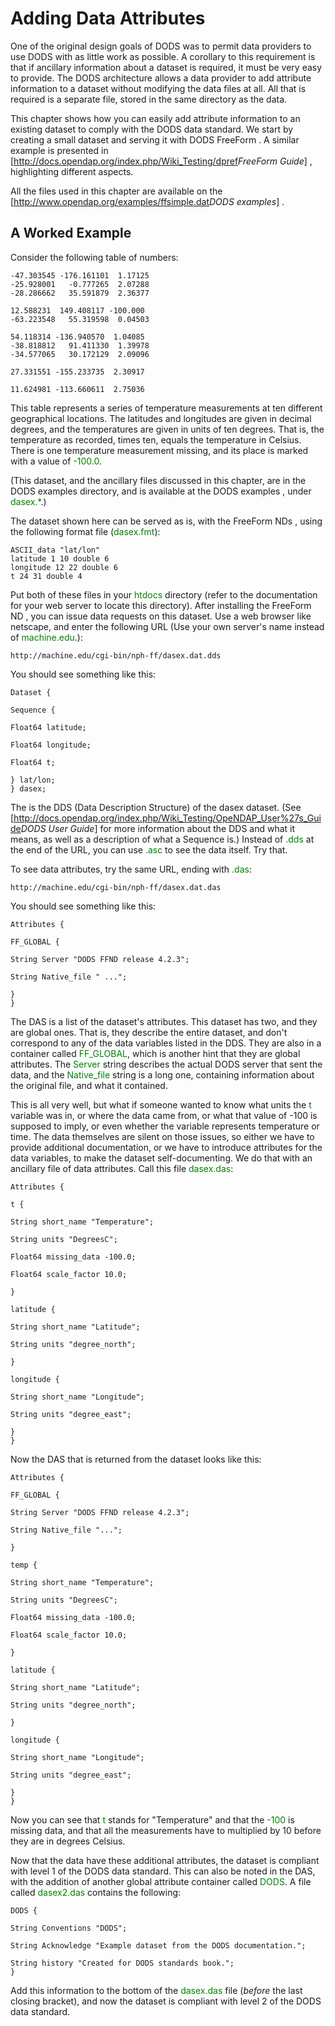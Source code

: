 # Adding Data Attributes

One of the original design goals of DODS was to permit data providers to
use DODS with as little work as possible. A corollary to this
requirement is that if ancillary information about a dataset is
required, it must be very easy to provide. The DODS architecture allows
a data provider to add attribute information to a dataset without
modifying the data files at all. All that is required is a separate
file, stored in the same directory as the data.

This chapter shows how you can easily add attribute information to an
existing dataset to comply with the DODS data standard. We start by
creating a small dataset and serving it with DODS FreeForm . A similar
example is presented in
\[<http://docs.opendap.org/index.php/Wiki_Testing/dpref><cite>FreeForm
Guide</cite>\] , highlighting different aspects.

All the files used in this chapter are available on the
\[<http://www.opendap.org/examples/ffsimple.dat><cite>DODS
examples</cite>\] .

## A Worked Example

Consider the following table of numbers:

    -47.303545 -176.161101  1.17125
    -25.928001   -0.777265  2.07288
    -28.286662   35.591879  2.36377

    12.588231  149.408117 -100.000
    -63.223548   55.319598  0.04503

    54.118314 -136.940570  1.04085
    -38.818812   91.411330  1.39978
    -34.577065   30.172129  2.09096

    27.331551 -155.233735  2.30917

    11.624981 -113.660611  2.75036

This table represents a series of temperature measurements at ten
different geographical locations. The latitudes and longitudes are given
in decimal degrees, and the temperatures are given in units of ten
degrees. That is, the temperature as recorded, times ten, equals the
temperature in Celsius. There is one temperature measurement missing,
and its place is marked with a value of
<font color='green'>-100.0</font>.

(This dataset, and the ancillary files discussed in this chapter, are in
the DODS examples directory, and is available at the DODS examples ,
under <font color='green'>dasex.\*</font>.)

The dataset shown here can be served as is, with the FreeForm NDs ,
using the following format file (<font color='green'>dasex.fmt</font>):

    ASCII_data "lat/lon"
    latitude 1 10 double 6
    longitude 12 22 double 6
    t 24 31 double 4

Put both of these files in your <font color='green'>htdocs</font>
directory (refer to the documentation for your web server to locate this
directory). After installing the FreeForm ND , you can issue data
requests on this dataset. Use a web browser like netscape, and enter the
following URL (Use your own server's name instead of
<font color='green'>machine.edu</font>.):

    http://machine.edu/cgi-bin/nph-ff/dasex.dat.dds

You should see something like this:

    Dataset {

    Sequence {

    Float64 latitude;

    Float64 longitude;

    Float64 t;

    } lat/lon;
    } dasex;

The is the DDS (Data Description Structure) of the dasex dataset. (See
\[<http://docs.opendap.org/index.php/Wiki_Testing/OpeNDAP_User%27s_Guide><cite>DODS
User Guide</cite>\] for more information about the DDS and what it
means, as well as a description of what a Sequence is.) Instead of
<font color='green'>.dds</font> at the end of the URL, you can use
<font color='green'>.asc</font> to see the data itself. Try that.

To see data attributes, try the same URL, ending with
<font color='green'>.das</font>:

    http://machine.edu/cgi-bin/nph-ff/dasex.dat.das

You should see something like this:

    Attributes {

    FF_GLOBAL {

    String Server "DODS FFND release 4.2.3";

    String Native_file " ...";

    }
    }

The DAS is a list of the dataset's attributes. This dataset has two, and
they are global ones. That is, they describe the entire dataset, and
don't correspond to any of the data variables listed in the DDS. They
are also in a container called <font color='green'>FF_GLOBAL</font>,
which is another hint that they are global attributes. The
<font color='green'>Server</font> string describes the actual DODS
server that sent the data, and the
<font color='green'>Native_file</font> string is a long one, containing
information about the original file, and what it contained.

This is all very well, but what if someone wanted to know what units the
<font color='green'>t</font> variable was in, or where the data came
from, or what that value of -100 is supposed to imply, or even whether
the variable represents temperature or time. The data themselves are
silent on those issues, so either we have to provide additional
documentation, or we have to introduce attributes for the data
variables, to make the dataset self-documenting. We do that with an
ancillary file of data attributes. Call this file
<font color='green'>dasex.das</font>:

    Attributes {

    t {

    String short_name "Temperature";

    String units "DegreesC";

    Float64 missing_data -100.0;

    Float64 scale_factor 10.0;

    }

    latitude {

    String short_name "Latitude";

    String units "degree_north";

    }

    longitude {

    String short_name "Longitude";

    String units "degree_east";

    }
    }

Now the DAS that is returned from the dataset looks like this:

    Attributes {

    FF_GLOBAL {

    String Server "DODS FFND release 4.2.3";

    String Native_file "...";

    }

    temp {

    String short_name "Temperature";

    String units "DegreesC";

    Float64 missing_data -100.0;

    Float64 scale_factor 10.0;

    }

    latitude {

    String short_name "Latitude";

    String units "degree_north";

    }

    longitude {

    String short_name "Longitude";

    String units "degree_east";

    }
    }

Now you can see that <font color='green'>t</font> stands for
"Temperature" and that the <font color='green'>-100</font> is missing
data, and that all the measurements have to multiplied by 10 before they
are in degrees Celsius.

Now that the data have these additional attributes, the dataset is
compliant with level 1 of the DODS data standard. This can also be noted
in the DAS, with the addition of another global attribute container
called <font color='green'>DODS</font>. A file called
<font color='green'>dasex2.das</font> contains the following:

    DODS {

    String Conventions "DODS";

    String Acknowledge "Example dataset from the DODS documentation.";

    String history "Created for DODS standards book.";
    }

Add this information to the bottom of the
<font color='green'>dasex.das</font> file (*before* the last closing
bracket), and now the dataset is compliant with level 2 of the DODS data
standard.